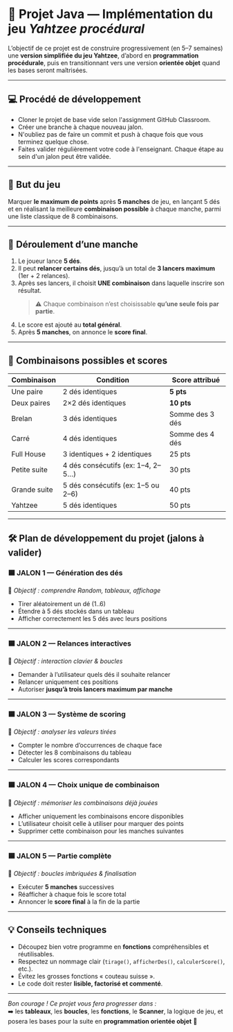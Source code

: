 # 🎲 Projet Java — Implémentation du jeu *Yahtzee procédural*

L’objectif de ce projet est de construire progressivement (en 5–7 semaines) une **version simplifiée du jeu Yahtzee**, d’abord en **programmation procédurale**, puis en transitionnant vers une version **orientée objet** quand les bases seront maîtrisées.

---

## 💻 **Procédé de développement**
- Cloner le projet de base vide selon l'assignment GitHub Classroom.
- Créer une branche à chaque nouveau jalon.
- N'oubliez pas de faire un commit et push à chaque fois que vous terminez quelque chose.
- Faites valider régulièrement votre code à l'enseignant. Chaque étape au sein d'un jalon peut être validée.

---

## 📌 **But du jeu**

Marquer **le maximum de points** après **5 manches** de jeu, en lançant 5 dés et en réalisant la meilleure **combinaison possible** à chaque manche, parmi une liste classique de 8 combinaisons.

---

## 🔁 **Déroulement d’une manche**

1. Le joueur lance **5 dés**.
2. Il peut **relancer certains dés**, jusqu’à un total de **3 lancers maximum** (1er + 2 relances).
3. Après ses lancers, il choisit **UNE combinaison** dans laquelle inscrire son résultat.
   > ⚠️ Chaque combinaison n’est choisissable **qu’une seule fois par partie**.
4. Le score est ajouté au **total général**.
5. Après **5 manches**, on annonce le **score final**.

---

## 🧩 **Combinaisons possibles et scores**

| Combinaison      | Condition                           | Score attribué  |
|------------------|-------------------------------------|-----------------|
| Une paire         | 2 dés identiques                    | **5 pts**       |
| Deux paires       | 2×2 dés identiques                 | **10 pts**      |
| Brelan           | 3 dés identiques                    | Somme des 3 dés |
| Carré            | 4 dés identiques                    | Somme des 4 dés |
| Full House       | 3 identiques + 2 identiques          | 25 pts          |
| Petite suite     | 4 dés consécutifs (ex: 1–4, 2–5…)    | 30 pts          |
| Grande suite     | 5 dés consécutifs (ex: 1–5 ou 2–6)   | 40 pts          |
| Yahtzee          | 5 dés identiques                    | 50 pts          |

---

## 🛠️ **Plan de développement du projet (jalons à valider)**

### 🟦 JALON 1 — Génération des dés

🎯 *Objectif : comprendre Random, tableaux, affichage*
- Tirer aléatoirement un dé (1..6)
- Étendre à 5 dés stockés dans un tableau
- Afficher correctement les 5 dés avec leurs positions

---

### 🟦 JALON 2 — Relances interactives

🎯 *Objectif : interaction clavier & boucles*
- Demander à l’utilisateur quels dés il souhaite relancer
- Relancer uniquement ces positions
- Autoriser **jusqu’à trois lancers maximum par manche**

---

### 🟦 JALON 3 — Système de scoring

🎯 *Objectif : analyser les valeurs tirées*
- Compter le nombre d’occurrences de chaque face
- Détecter les 8 combinaisons du tableau
- Calculer les scores correspondants

---

### 🟦 JALON 4 — Choix unique de combinaison

🎯 *Objectif : mémoriser les combinaisons déjà jouées*
- Afficher uniquement les combinaisons encore disponibles
- L’utilisateur choisit celle à utiliser pour marquer des points
- Supprimer cette combinaison pour les manches suivantes

---

### 🟦 JALON 5 — Partie complète

🎯 *Objectif : boucles imbriquées & finalisation*
- Exécuter **5 manches** successives
- Réafficher à chaque fois le score total
- Annoncer le **score final** à la fin de la partie

---

## 💡 **Conseils techniques**

- Découpez bien votre programme en **fonctions** compréhensibles et réutilisables.
- Respectez un nommage clair (`tirage()`, `afficherDes()`, `calculerScore()`, etc.).
- Évitez les grosses fonctions « couteau suisse ».
- Le code doit rester **lisible, factorisé et commenté**.

--- 

*Bon courage ! Ce projet vous fera progresser dans :*  
➡️ les **tableaux**, les **boucles**, les **fonctions**, le **Scanner**, la logique de jeu, et posera les bases pour la suite en **programmation orientée objet** 💪

